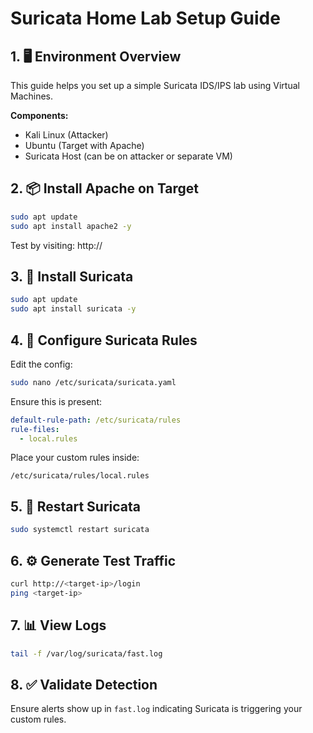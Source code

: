 
# Suricata Home Lab Setup Guide

## 1. 🖥️ Environment Overview
This guide helps you set up a simple Suricata IDS/IPS lab using Virtual Machines.

**Components:**
- Kali Linux (Attacker)
- Ubuntu (Target with Apache)
- Suricata Host (can be on attacker or separate VM)

## 2. 📦 Install Apache on Target
```bash
sudo apt update
sudo apt install apache2 -y
```
Test by visiting: http://<target-ip>

## 3. 🧰 Install Suricata
```bash
sudo apt update
sudo apt install suricata -y
```

## 4. 📝 Configure Suricata Rules
Edit the config:
```bash
sudo nano /etc/suricata/suricata.yaml
```
Ensure this is present:
```yaml
default-rule-path: /etc/suricata/rules
rule-files:
  - local.rules
```

Place your custom rules inside:
```
/etc/suricata/rules/local.rules
```

## 5. 🔁 Restart Suricata
```bash
sudo systemctl restart suricata
```

## 6. ⚙️ Generate Test Traffic
```bash
curl http://<target-ip>/login
ping <target-ip>
```

## 7. 📊 View Logs
```bash
tail -f /var/log/suricata/fast.log
```

## 8. ✅ Validate Detection
Ensure alerts show up in `fast.log` indicating Suricata is triggering your custom rules.
